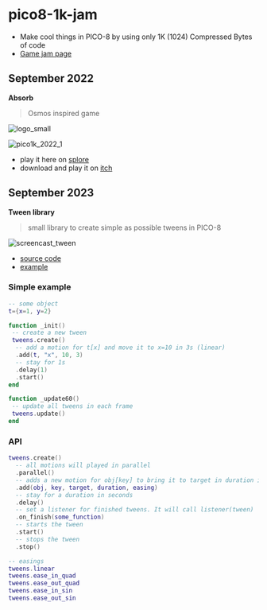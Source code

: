 # pico8-1k-jam

 * Make cool things in PICO-8 by using only 1K (1024) Compressed Bytes of code
 * [Game jam page](https://itch.io/jam/pico-1k-2022)

## September 2022
**Absorb** 
> Osmos inspired game

![logo_small](https://user-images.githubusercontent.com/544436/189542828-eb58956d-6b14-4a8c-b5c5-0c427e04a784.png)

![pico1k_2022_1](https://user-images.githubusercontent.com/544436/189496187-091f3262-a6a4-4e5e-9d23-74f55272b5ec.gif)
 * play it here on [splore](https://www.lexaloffle.com/bbs/?tid=49288)
 * download and play it on [itch](https://milchreiz.itch.io/absorb)

## September 2023
**Tween library** 
> small library to create simple as possible tweens in PICO-8

![screencast_tween](https://github.com/Milchreis/pico8-1k-jam/assets/544436/ddde853f-834d-4b8b-86bd-e248e607bd55)

 * [source code](https://github.com/Milchreis/pico8-1k-jam/blob/main/2023-09-05_tween.p8)
 * [example](https://github.com/Milchreis/pico8-1k-jam/blob/main/2023-09-05_tween_example.p8)

### Simple example
```lua
-- some object
t={x=1, y=2}

function _init()
 -- create a new tween
 tweens.create()
  -- add a motion for t[x] and move it to x=10 in 3s (linear)
  .add(t, "x", 10, 3)
  -- stay for 1s
  .delay(1)
  .start()
end

function _update60()
 -- update all tweens in each frame
 tweens.update()
end
```

### API
```lua
tweens.create()
  -- all motions will played in parallel
  .parallel()
  -- adds a new motion for obj[key] to bring it to target in duration in seconds
  .add(obj, key, target, duration, easing)
  -- stay for a duration in seconds
  .delay()
  -- set a listener for finished tweens. It will call listener(tween)
  .on_finish(some_function)
  -- starts the tween
  .start()
  -- stops the tween
  .stop()

-- easings
tweens.linear
tweens.ease_in_quad
tweens.ease_out_quad
tweens.ease_in_sin
tweens.ease_out_sin
```
